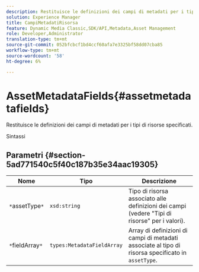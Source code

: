 ```yaml
---
description: Restituisce le definizioni dei campi di metadati per i tipi di risorse specificati.
solution: Experience Manager
title: CampiMetadatiRisorsa
feature: Dynamic Media Classic,SDK/API,Metadata,Asset Management
role: Developer,Administrator
translation-type: tm+mt
source-git-commit: 052bfcbcf1bd4ccf60afa7e3325bf58dd07cba85
workflow-type: tm+mt
source-wordcount: '58'
ht-degree: 6%

---
```



# AssetMetadataFields{#assetmetadatafields}

Restituisce le definizioni dei campi di metadati per i tipi di risorse specificati.

Sintassi

## Parametri {#section-5ad771540c5f40c187b35e34aac19305}

| Nome | Tipo | Descrizione |
|---|---|---|
| `*`assetType`*` | `xsd:string` | Tipo di risorsa associato alle definizioni dei campi (vedere &quot;Tipi di risorse&quot; per i valori). |
| `*`fieldArray`*` | `types:MetadataFieldArray` | Array di definizioni di campi di metadati associate al tipo di risorsa specificato in `assetType`. |

